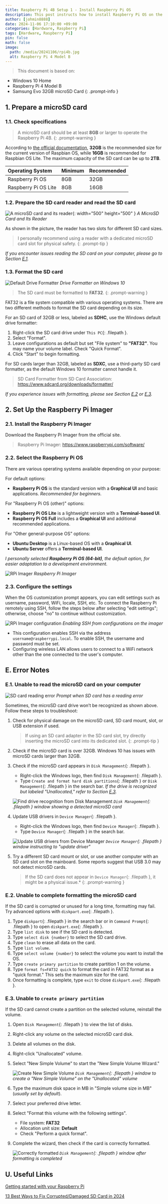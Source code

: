 ```yaml
---
title: Raspberry Pi 4B Setup 1 - Install Raspberry Pi OS
description: This post instructs how to install Raspberry Pi OS on the Raspberry Pi 4 Model B.
author: [johmin8888]
date: 2024-11-06 17:10:00 +09:00
categories: [Hardware, Raspberry Pi]
tags: [Hardware, Raspberry Pi]
pin: false
math: false
image:
  path: /media/20241106/rpi4b.jpg
  alt: Raspberry Pi 4 Model B
---
```


> This document is based on:
- Windows 10 Home
- Raspberry Pi 4 Model B
- Samsung Evo 32GB microSD Card
{: .prompt-info }

## 1. Prepare a microSD card

### 1.1. Check specifications

> A microSD card should be at least **8GB** or larger to operate the Raspberry Pi 4B. 
{: .prompt-warning }

According to [the official documentation](https://www.raspberrypi.com/documentation/computers/getting-started.html), **32GB** is the recommended size for the current version of Raspbian OS, while **16GB** is recommended for Raspbian OS Lite. The maximum capacity of the SD card can be up to **2TB**.

| Operating System     | Minimum | Recommended |
| :------------------- | :------ | :---------- |
| Raspberry Pi OS      | 8GB     | 32GB        |
| Raspberry Pi OS Lite | 8GB     | 16GB        |

### 1.2. Prepare the SD card reader and read the SD card

![A microSD card and its reader](/media/20241106/sd-card-reader.jpg){: width="500" height="500" }
_A MicroSD Card and Its Reader_

As shown in the picture, the reader has two slots for different SD card sizes. 

> I personally recommend using a reader with a dedicated microSD card slot for physical safety.
{: .prompt-tip }

*If you encounter issues reading the SD card on your computer, please go to Section [E.1](#e1-unable-to-read-the-microsd-card-on-your-computer).*

### 1.3. Format the SD card

![Default Drive Formatter](/media/20241106/format-sd-card.png)
_Drive Formatter on Windows 10_

> The SD card must be formatted to **FAT32**.
{: .prompt-warning }

FAT32 is a file system compatible with various operating systems. There are two different methods to format the SD card depending on its size.

For an SD card of 32GB or less, labeled as **SDHC**, use the Windows default drive formatter:

1. Right-click the SD card drive under `This PC`{: .filepath }.
2. Select "Format".
3. Leave configurations as default but set "File system" to **"FAT32"**. You may name your volume label. Check "Quick Format".
4. Click "Start" to begin formatting.

For SD cards larger than 32GB, labeled as **SDXC**, use a third-party SD card formatter, as the default Windows 10 formatter cannot handle it.

> SD Card Formatter from SD Card Association: <https://www.sdcard.org/downloads/formatter/>

*If you experience issues with formatting, please see Section [E.2](#e2-unable-to-complete-formatting-the-microsd-card) or [E.3](#e3-unable-to-create-primary-partition).*

## 2. Set Up the Raspberry Pi Imager

### 2.1. Install the Raspberry Pi Imager

Download the Raspberry Pi Imager from the official site.

> Raspberry Pi Imager: <https://www.raspberrypi.com/software/>

### 2.2. Select the Raspberry Pi OS

There are various operating systems available depending on your purpose:

For default options:

- **Raspberry Pi OS** is the standard version with a **Graphical UI** and basic applications. *Recommended for beginners.*

For "Raspberry Pi OS (other)" options:

- **Raspberry Pi OS Lite** is a lightweight version with a **Terminal-based UI**.
- **Raspberry Pi OS Full** includes a **Graphical UI** and additional recommended applications.

For "Other general-purpose OS" options:

- **Ubuntu Desktop** is a Linux-based OS with a **Graphical UI**.
- **Ubuntu Server** offers a **Terminal-based UI**.

*I personally selected **Raspberry Pi OS (64-bit)**, the default option, for easier adaptation to a development environment.*

![RPi Imager](/media/20241106/rpi-imager.png)
_Raspberry Pi Imager_


### 2.3. Configure the settings

When the OS customization prompt appears, you can edit settings such as username, password, WiFi, locale, SSH, etc. To connect the Raspberry Pi remotely using SSH, follow the steps below after selecting "edit settings"; otherwise, choose "no" to continue without customization.

![RPi Imager configuration](/media/20241106/rpi-imager-config.png)
_Enabling SSH from configurations on the imager_

- This configuration enables SSH via the address `username@raspberrypi.local`. To enable SSH, the username and password must be set.
- Configuring wireless LAN allows users to connect to a WiFi network other than the one connected to the user's computer.


## E. Error Notes

### E.1. Unable to read the microSD card on your computer

![SD card reading error](/media/20241106/sd-card-reading-error.png)
_Prompt when SD card has a reading error_

Sometimes, the microSD card drive won’t be recognized as shown above. Follow these steps to troubleshoot:

1. Check for physical damage on the microSD card, SD card mount, slot, or USB extension if used. 
   > If using an SD card adapter in the SD card slot, try directly inserting the microSD card into its dedicated slot.
   {: .prompt-tip }
2. Check if the microSD card is over 32GB. Windows 10 has issues with microSD cards larger than 32GB.
3. Check if the microSD card appears in `Disk Management`{: .filepath }.
   - Right-click the Windows logo, then find `Disk Management`{: .filepath }.
   - Type `Create and format hard disk partitions`{: .filepath } or `Disk Management`{: .filepath } in the search bar. *If the drive is recognized but labeled "Unallocated," refer to Section [E.3](#e3-unable-to-create-primary-partition).*

   ![Find drive recognition from Disk Management](/media/20241106/disk-management-unallocated.png) 
   _`Disk Management`{: .filepath } window showing a detected microSD card_

4. Update USB drivers in `Device Manager`{: .filepath }.
   - Right-click the Windows logo, then find `Device Manager`{: .filepath }.
   - Type `Device Manager`{: .filepath } in the search bar.

   ![Update USB drivers from Device Manager](/media/20241106/device-manager-usb-driver-update.png)
   _`Device Manager`{: .filepath } window instructing to "update driver"_

5. Try a different SD card mount or slot, or use another computer with an SD card slot on the mainboard. Some reports suggest that USB 3.0 may not detect microSD cards. 
   > If the SD card does not appear in `Device Manager`{: .filepath }, it might be a physical issue.*
   {: .prompt-warning }


### E.2. Unable to complete formatting the microSD card

If the SD card is corrupted or unused for a long time, formatting may fail. Try advanced options with `diskpart.exe`{: .filepath }.

1. Type `diskpart`{: .filepath } in the search bar or in `Command Prompt`{: .filepath } to open `diskpart.exe`{: .filepath }.
2. Type `list disk` to see if the SD card is detected.
3. Type `select disk {number}` to select the SD card drive.
4. Type `clean` to erase all data on the card.
5. Type `list volume`.
6. Type `select volume {number}` to select the volume you want to install the OS.
7. Type `create primary partition` to create partition 1 on the volume.
8. Type `format fs=FAT32 quick` to format the card in FAT32 format as a "quick format." This sets the maximum size for the card.
9. Once formatting is complete, type `exit` to close `diskpart.exe`{: .filepath }.


### E.3. Unable to `create primary partition`

If the SD card cannot create a partition on the selected volume, reinstall the volume.

1. Open `Disk Management`{: .filepath } to view the list of disks.
2. Right-click any volume on the selected microSD card disk.
3. Delete all volumes on the disk.
4. Right-click "Unallocated" volume.
5. Select "New Simple Volume" to start the "New Simple Volume Wizard."

   ![Create New Simple Volume](/media/20241106/disk-management-new-simple-volume.png)
   _`Disk Management`{: .filepath } window to create a "New Simple Volume" on the "Unallocated" volume_

6. Type the maximum disk space in MB in "Simple volume size in MB" (*usually set by default*).
7. Select your preferred drive letter.
8. Select "Format this volume with the following settings".
   - File system: **FAT32**
   - Allocation unit size: **Default**
   - Check "Perform a quick format".
9. Complete the wizard, then check if the card is correctly formatted.

    ![Correctly formatted](/media/20241106/disk-management-correctly-formatted.png)
    _`Disk Management`{: .filepath } window after formatting is completed_

## U. Useful Links

[Getting started with your Raspberry Pi](https://www.raspberrypi.com/documentation/computers/getting-started.html)

[13 Best Ways to Fix Corrupted/Damaged SD Card in 2024](https://www.cleverfiles.com/howto/fix-corrupted-sd-card.html)
